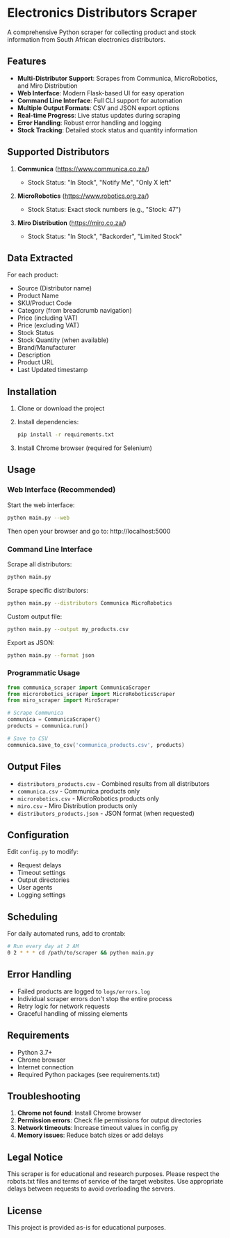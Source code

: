 # Electronics Distributors Scraper

A comprehensive Python scraper for collecting product and stock information from South African electronics distributors.

## Features

- **Multi-Distributor Support**: Scrapes from Communica, MicroRobotics, and Miro Distribution
- **Web Interface**: Modern Flask-based UI for easy operation
- **Command Line Interface**: Full CLI support for automation
- **Multiple Output Formats**: CSV and JSON export options
- **Real-time Progress**: Live status updates during scraping
- **Error Handling**: Robust error handling and logging
- **Stock Tracking**: Detailed stock status and quantity information

## Supported Distributors

1. **Communica** (https://www.communica.co.za/)
   - Stock Status: "In Stock", "Notify Me", "Only X left"
   
2. **MicroRobotics** (https://www.robotics.org.za/)
   - Stock Status: Exact stock numbers (e.g., "Stock: 47")
   
3. **Miro Distribution** (https://miro.co.za/)
   - Stock Status: "In Stock", "Backorder", "Limited Stock"

## Data Extracted

For each product:
- Source (Distributor name)
- Product Name
- SKU/Product Code
- Category (from breadcrumb navigation)
- Price (including VAT)
- Price (excluding VAT)
- Stock Status
- Stock Quantity (when available)
- Brand/Manufacturer
- Description
- Product URL
- Last Updated timestamp

## Installation

1. Clone or download the project
2. Install dependencies:
   ```bash
   pip install -r requirements.txt
   ```

3. Install Chrome browser (required for Selenium)

## Usage

### Web Interface (Recommended)

Start the web interface:
```bash
python main.py --web
```

Then open your browser and go to: http://localhost:5000

### Command Line Interface

Scrape all distributors:
```bash
python main.py
```

Scrape specific distributors:
```bash
python main.py --distributors Communica MicroRobotics
```

Custom output file:
```bash
python main.py --output my_products.csv
```

Export as JSON:
```bash
python main.py --format json
```

### Programmatic Usage

```python
from communica_scraper import CommunicaScraper
from microrobotics_scraper import MicroRoboticsScraper
from miro_scraper import MiroScraper

# Scrape Communica
communica = CommunicaScraper()
products = communica.run()

# Save to CSV
communica.save_to_csv('communica_products.csv', products)
```

## Output Files

- `distributors_products.csv` - Combined results from all distributors
- `communica.csv` - Communica products only
- `microrobotics.csv` - MicroRobotics products only
- `miro.csv` - Miro Distribution products only
- `distributors_products.json` - JSON format (when requested)

## Configuration

Edit `config.py` to modify:
- Request delays
- Timeout settings
- Output directories
- User agents
- Logging settings

## Scheduling

For daily automated runs, add to crontab:
```bash
# Run every day at 2 AM
0 2 * * * cd /path/to/scraper && python main.py
```

## Error Handling

- Failed products are logged to `logs/errors.log`
- Individual scraper errors don't stop the entire process
- Retry logic for network requests
- Graceful handling of missing elements

## Requirements

- Python 3.7+
- Chrome browser
- Internet connection
- Required Python packages (see requirements.txt)

## Troubleshooting

1. **Chrome not found**: Install Chrome browser
2. **Permission errors**: Check file permissions for output directories
3. **Network timeouts**: Increase timeout values in config.py
4. **Memory issues**: Reduce batch sizes or add delays

## Legal Notice

This scraper is for educational and research purposes. Please respect the robots.txt files and terms of service of the target websites. Use appropriate delays between requests to avoid overloading the servers.

## License

This project is provided as-is for educational purposes.